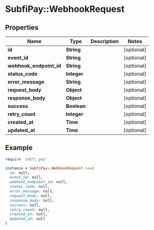 # SubfiPay::WebhookRequest

## Properties

| Name | Type | Description | Notes |
| ---- | ---- | ----------- | ----- |
| **id** | **String** |  | [optional] |
| **event_id** | **String** |  | [optional] |
| **webhook_endpoint_id** | **String** |  | [optional] |
| **status_code** | **Integer** |  | [optional] |
| **error_message** | **String** |  | [optional] |
| **request_body** | **Object** |  | [optional] |
| **response_body** | **Object** |  | [optional] |
| **success** | **Boolean** |  | [optional] |
| **retry_count** | **Integer** |  | [optional] |
| **created_at** | **Time** |  | [optional] |
| **updated_at** | **Time** |  | [optional] |

## Example

```ruby
require 'subfi_pay'

instance = SubfiPay::WebhookRequest.new(
  id: null,
  event_id: null,
  webhook_endpoint_id: null,
  status_code: null,
  error_message: null,
  request_body: null,
  response_body: null,
  success: null,
  retry_count: null,
  created_at: null,
  updated_at: null
)
```

